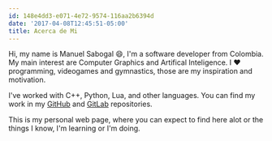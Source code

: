 ```yaml
---
id: 148e4dd3-e071-4e72-9574-116aa2b6394d
date: '2017-04-08T12:45:51-05:00'
title: Acerca de Mi
---
```


Hi, my name is Manuel Sabogal 😄, I'm a software developer from Colombia. My main interest are Computer Graphics and Artifical Inteligence. I ❤️ programming, videogames and gymnastics, those are my inspiration and motivation.

<!--more-->

I've worked with C++, Python, Lua, and other languages. You can find my work in my [GitHub](https://github.com/edoren) and [GitLab](https://gitlab.com/edoren) repositories.

This is my personal web page, where you can expect to find here alot or the things I know, I'm learning or I'm doing.
